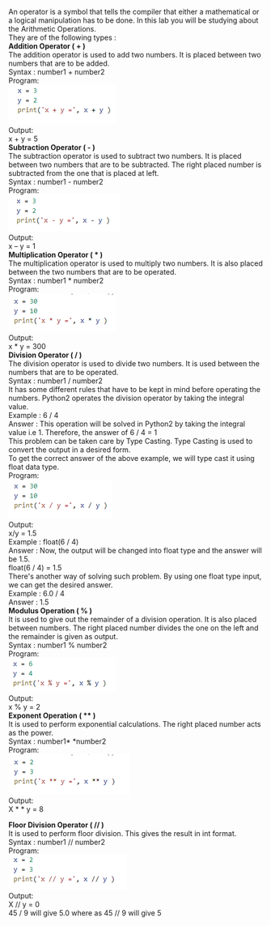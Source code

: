An operator is a symbol that tells the compiler that either a mathematical or a logical manipulation has to be done. In this lab you will be studying about the Arithmetic Operations.<br>
They are of the following types :<br>
<b>Addition Operator ( + )</b><br>
The addition operator is used to add two numbers. It is placed between two numbers that are to be added.<br>
Syntax : number1 + number2<br>
Program:<br>
<img src="images/img1.PNG"><br>
Output:<br>
x + y = 5<br>
<b>Subtraction Operator ( - )</b><br>
The subtraction operator is used to subtract two numbers. It is placed between two numbers that are to be subtracted. The right placed number is subtracted from the one that is placed at left.<br>
Syntax : number1 - number2<br>
Program:<br>
<img src="images/img2.PNG"><br>
Output:<br>
x – y = 1<br>
<b>Multiplication Operator ( * )</b><br>
The multiplication operator is used to multiply two numbers. It is also placed between the two numbers that are to be operated.<br>
Syntax : number1 * number2<br>
Program:<br>
<img src="images/img3.PNG"><br>
Output:<br>
x * y = 300<br>
<b>Division Operator ( / )</b><br>
The division operator is used to divide two numbers. It is used between the numbers that are to be operated.<br>
Syntax : number1 / number2<br>
It has some different rules that have to be kept in mind before operating the numbers. Python2 operates the division operator by taking the integral value.<br>
Example : 6 / 4<br>
Answer : This operation will be solved in Python2 by taking the integral value i.e 1. Therefore, the answer of 6 / 4 = 1<br>
This problem can be taken care by Type Casting. Type Casting is used to convert the output in a desired form.<br>
To get the correct answer of the above example, we will type cast it using float data type.<br>
Program:<br>
<img src="images/img4.PNG"><br>
Output:<br>
x/y = 1.5<br>
Example : float(6 / 4)<br> 
Answer : Now, the output will be changed into float type and the answer will be 1.5.<br>
float(6 / 4) = 1.5<br>
There's another way of solving such problem. By using one float type input, we can get the desired answer.<br>
Example : 6.0 / 4<br>
Answer : 1.5<br>
<b>Modulus Operation ( % )</b><br>
It is used to give out the remainder of a division operation. It is also placed between numbers. The right placed number divides the one on the left and the remainder is given as output.<br>
Syntax : number1 % number2<br>
Program:<br>
<img src="images/img5.PNG"><br>
Output:<br>
x % y = 2<br>
<b>Exponent Operation ( ** )</b><br>
It is used to perform exponential calculations. The right placed number acts as the power.<br>
Syntax : number1* *number2<br>
Program:<br>
<img src="images/img6.PNG"><br>
Output:<br>
X * * y = 8<br>

<b>Floor Division Operator ( // )</b><br>
It is used to perform floor division. This gives the result in int format.<br>
Syntax : number1 // number2<br>
Program:<br>
<img src="images/img7.PNG"><br>
Output:<br>
X // y = 0<br>
45 / 9 will give 5.0 where as 45 // 9 will give 5

                    
